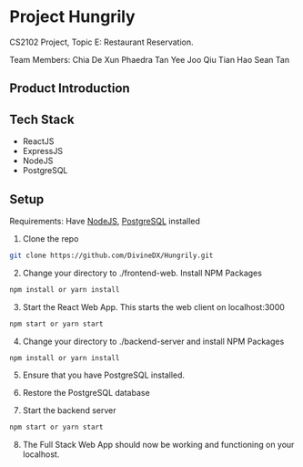 # Project Hungrily
CS2102 Project, Topic E: Restaurant Reservation.

Team Members:
Chia De Xun
Phaedra Tan Yee Joo
Qiu Tian Hao
Sean Tan

## Product Introduction

## Tech Stack
* ReactJS
* ExpressJS
* NodeJS
* PostgreSQL

## Setup
Requirements: Have <a href = "https://nodejs.org/en/download/">NodeJS</a>, <a href = "https://www.postgresql.org/download/">PostgreSQL</a> installed 
1. Clone the repo
```sh
git clone https://github.com/DivineDX/Hungrily.git
```

2. Change your directory to ./frontend-web. Install NPM Packages
```sh
npm install or yarn install
```

3. Start the React Web App. This starts the web client on localhost:3000
```sh
npm start or yarn start
```

4. Change your directory to ./backend-server and install NPM Packages
```sh
npm install or yarn install
```

5. Ensure that you have PostgreSQL installed.

6. Restore the PostgreSQL database 

7. Start the backend server 
```sh
npm start or yarn start
```

8. The Full Stack Web App should now be working and functioning on your localhost.
